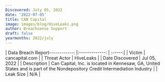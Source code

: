 ```yaml
---
Discovered: July 05, 2022
date: '2022-07-05'
title: CAN Capital
image: images/blog/HiveLeaks.png
author: Breachsense Support
draft: false
yearmonths: 2022/july
---
```


| Data Breach Report------------:     |:-------------:    | :-----:|
| Victim      | cancapital.com      | 
| Threat Actor      | HiveLeaks      | 
| Date Discovered      | Jul 05, 2022      | 
| Description      | Can Capital, Inc. is located in Kennesaw, GA, United States and is part of the Nondepository Credit Intermediation Industry       | 
| Leak Size      | N/A      | 

